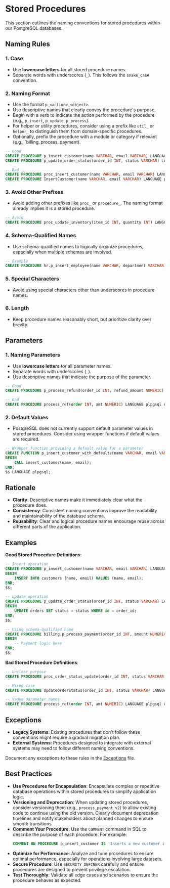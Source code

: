 # Stored Procedures

This section outlines the naming conventions for stored procedures within our PostgreSQL databases.

## Naming Rules

### 1. Case

- Use **lowercase letters** for all stored procedure names.
- Separate words with underscores (`_`). This follows the `snake_case` convention.

### 2. Naming Format

- Use the format `p_<action>_<object>`.
- Use descriptive names that clearly convey the procedure's purpose.
- Begin with a verb to indicate the action performed by the procedure (e.g., `p_insert`, `p_update`, `p_process`).
- For helper or utility procedures, consider using a prefix like `util_` or `helper_` to distinguish them from domain-specific procedures.
- Optionally, prefix the procedure with a module or category if relevant (e.g., `billing_process_payment).

```sql
-- Good
CREATE PROCEDURE p_insert_customer(name VARCHAR, email VARCHAR) LANGUAGE plpgsql AS $$ ... $$;
CREATE PROCEDURE p_update_order_status(order_id INT, status VARCHAR) LANGUAGE plpgsql AS $$ ... $$;

-- Bad
CREATE PROCEDURE proc_insert_customer(name VARCHAR, email VARCHAR) LANGUAGE plpgsql AS $$ ... $$; -- Doesn't follow the convention p_
CREATE PROCEDURE InsertCustomer(name VARCHAR, email VARCHAR) LANGUAGE plpgsql AS $$ ... $$; -- PascalCase
```

### 3. Avoid Other Prefixes

- Avoid adding other prefixes like `proc_` or `procedure_`. The naming format already implies it is a stored procedure.

```sql
-- Avoid
CREATE PROCEDURE proc_update_inventory(item_id INT, quantity INT) LANGUAGE plpgsql AS $$ ... $$;
```

### 4. Schema-Qualified Names

- Use schema-qualified names to logically organize procedures, especially when multiple schemas are involved.

```sql
-- Example
CREATE PROCEDURE hr.p_insert_employee(name VARCHAR, department VARCHAR) LANGUAGE plpgsql AS $$ ... $$;
```

### 5. Special Characters

- Avoid using special characters other than underscores in procedure names.

### 6. Length

- Keep procedure names reasonably short, but prioritize clarity over brevity.

## Parameters

### 1. Naming Parameters

- Use **lowercase letters** for all parameter names.
- Separate words with underscores (`_`).
- Use descriptive names that indicate the purpose of the parameter.

```sql
-- Good
CREATE PROCEDURE p_process_refund(order_id INT, refund_amount NUMERIC) LANGUAGE plpgsql AS $$ ... $$;

-- Bad
CREATE PROCEDURE process_ref(order INT, amt NUMERIC) LANGUAGE plpgsql AS $$ ... $$; -- Vague parameter names
```

### 2. Default Values

- PostgreSQL does not currently support default parameter values in stored procedures. Consider using wrapper functions if default values are required.

```sql
-- Wrapper function providing a default value for a parameter
CREATE FUNCTION p_insert_customer_with_defaults(name VARCHAR, email VARCHAR DEFAULT 'unknown@example.com') RETURNS VOID AS $$
BEGIN
    CALL insert_customer(name, email);
END;
$$ LANGUAGE plpgsql;
```

## Rationale

- **Clarity**: Descriptive names make it immediately clear what the procedure does.
- **Consistency**: Consistent naming conventions improve the readability and maintainability of the database schema.
- **Reusability**: Clear and logical procedure names encourage reuse across different parts of the application.

## Examples

**Good Stored Procedure Definitions**:

```sql
-- Insert operation
CREATE PROCEDURE p_insert_customer(name VARCHAR, email VARCHAR) LANGUAGE plpgsql AS $$
BEGIN
    INSERT INTO customers (name, email) VALUES (name, email);
END;
$$;

-- Update operation
CREATE PROCEDURE p_update_order_status(order_id INT, status VARCHAR) LANGUAGE plpgsql AS $$
BEGIN
    UPDATE orders SET status = status WHERE id = order_id;
END;
$$;

-- Using schema-qualified name
CREATE PROCEDURE billing.p_process_payment(order_id INT, amount NUMERIC) LANGUAGE plpgsql AS $$
BEGIN
    -- Payment logic here
END;
$$;
```

**Bad Stored Procedure Definitions**:

```sql
-- Unclear purpose
CREATE PROCEDURE proc_order_status_update(order_id INT, status VARCHAR) LANGUAGE plpgsql AS $$ ... $$;

-- Mixed case
CREATE PROCEDURE UpdateOrderStatus(order_id INT, status VARCHAR) LANGUAGE plpgsql AS $$ ... $$;

-- Vague parameter names
CREATE PROCEDURE process_ref(order INT, amt NUMERIC) LANGUAGE plpgsql AS $$ ... $$;
```

## Exceptions

- **Legacy Systems**: Existing procedures that don't follow these conventions might require a gradual migration plan.
- **External Systems**: Procedures designed to integrate with external systems may need to follow different naming conventions.

Document any exceptions to these rules in the [Exceptions](exceptions.md) file.

## Best Practices

- **Use Procedures for Encapsulation**: Encapsulate complex or repetitive database operations within stored procedures to simplify application logic.
- **Versioning and Deprecation**: When updating stored procedures, consider versioning them (e.g., `process_payment_v2`) to allow existing code to continue using the old version. Clearly document deprecation timelines and notify stakeholders about planned changes to ensure smooth transitions.
- **Comment Your Procedure**: Use the `COMMENT` command in SQL to describe the purpose of each procedure. For example:
  ```sql
  COMMENT ON PROCEDURE p_insert_customer IS 'Inserts a new customer into the customers table.';
  ```
- **Optimize for Performance**: Analyze and tune procedures to ensure optimal performance, especially for operations involving large datasets.
- **Secure Procedure**: Use `SECURITY DEFINER` carefully and ensure procedures are designed to prevent privilege escalation.
- **Test Thoroughly**: Validate all edge cases and scenarios to ensure the procedure behaves as expected.
